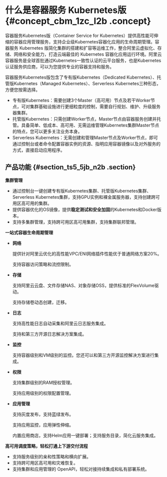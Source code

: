 # 什么是容器服务 Kubernetes版 {#concept_cbm_1zc_l2b .concept}

容器服务Kubernetes版（Container Service for Kubernetes）提供高性能可伸缩的容器应用管理服务，支持企业级Kubernetes容器化应用的生命周期管理。容器服务 Kubernetes 版简化集群的搭建和扩容等运维工作，整合阿里云虚拟化、存储、网络和安全能力，打造云端最佳的 Kubernetes 容器化应用运行环境。阿里云容器服务是全球首批通过Kubernetes一致性认证的云平台服务，也是Kubernetes认证服务供应商，可以为您提供专业的容器支持和服务。

容器服务Kubernetes版包含了专有版Kubernetes（Dedicated Kubernetes）、托管版Kubernetes（Managed Kubernetes）、Serverless Kubernetes三种形态，方便您按需选择。

-   专有版Kubernetes：需要创建3个Master（高可用）节点及若干Worker节点，可对集群基础设施进行更细粒度的控制，需要自行规划、维护、升级服务器集群。
-   托管版Kubernetes：只需创建Worker节点，Master节点由容器服务创建并托管。具备简单、低成本、高可用、无需运维管理Kubernetes集群Master节点的特点，您可以更多关注业务本身。
-   Serverless Kubernetes：无需创建和管理Master节点及Worker节点，即可通过控制台或者命令配置容器实例的资源、指明应用容器镜像以及对外服务的方式，直接启动应用程序。

## 产品功能 {#section_ts5_5jb_n2b .section}

**集群管理**

-   通过控制台一键创建专有版Kubernetes集群、托管版Kubernetes集群、Serverless Kubernetes集群，支持GPU实例和裸金属服务器，支持创建跨可用区高可用的集群。
-   提供容器优化的OS镜像，提供**稳定测试和安全加固**的Kubernetes和Docker版本。
-   支持多集群管理，支持跨可用区高可用集群，支持集群联邦管理。

**一站式容器生命周期管理**

-   **网络**

    提供针对阿里云优化的高性能VPC/ENI网络插件性能优于普通网络方案20%。

    支持容器访问策略和流控限制。

-   **存储**

    支持阿里云云盘、文件存储NAS、对象存储OSS，提供标准的FlexVolume驱动。

    支持存储卷动态创建，迁移。

-   **日志**

    支持高性能日志自动采集和阿里云日志服务集成。

    支持和第三方开源日志解决方案集成。

-   **监控**

    支持容器级别和VM级别的监控。您还可以和第三方开源监控解决方案进行集成。

-   **权限**

    支持集群级别的RAM授权管理。

    支持应用级别的权限配置管理。

-   **应用管理**

    支持灰度发布，支持蓝绿发布。

    支持应用监控，应用弹性伸缩。

    内置应用商店，支持Helm应用一键部署；支持服务目录，简化云服务集成。


**高可用调度策略，轻松打通上下游交付流程**

-   支持服务级别的亲和性策略和横向扩展。
-   支持跨可用区高可用和灾难恢复。
-   支持集群和应用管理的 OpenAPI，轻松对接持续集成和私有部署系统。

